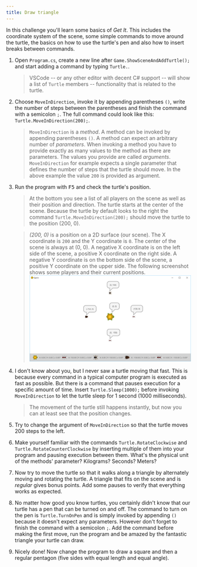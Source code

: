 ```yaml
---
title: Draw triangle
---
```


In this challenge you'll learn some basics of *Get It*. This includes the coordinate system of the scene, some simple commands to move around the turtle, the basics on how to use the turtle's pen and also how to insert breaks between commands.

1. Open `Program.cs`, create a new line after `Game.ShowSceneAndAddTurtle();` and start adding a command by typing `Turtle.`.
    > VSCode -- or any other editor with decent C# support -- will show a list of `Turtle` members -- functionality that is related to the turtle.
1. Choose `MoveInDirection`, invoke it by appending parentheses `()`, write the number of steps between the parentheses and finish the command with a semicolon `;`. The full command could look like this: `Turtle.MoveInDirection(200);`.
    > `MoveInDirection` is a *method*. A method can be invoked by appending parentheses `()`. A method can expect an arbitrary number of *parameters*. When invoking a method you have to provide exactly as many values to the method as there are parameters. The values you provide are called *arguments*. `MoveInDirection` for example expects a single parameter that defines the number of steps that the turtle should move. In the above example the value `200` is provided as argument.
1. Run the program with <kbd>F5</kbd> and check the turtle's position.
    > At the bottom you see a list of all players on the scene as well as their position and direction. The turtle starts at the center of the scene. Because the turtle by default looks to the right the command `Turtle.MoveInDirection(200);` should move the turtle to the position (200, 0).

    > *(200, 0)* is a position on a 2D surface (our scene). The X coordinate is `200` and the Y coordinate is `0`. The center of the scene is always at (0, 0). A negative X coordinate is on the left side of the scene, a positive X coordinate on the right side. A negative Y coordinate is on the bottom side of the scene, a positive Y coordinate on the upper side. The following screenshot shows some players and their current positions. ![Coordinate system](coordinate-system.png)
1. I don't know about you, but I never saw a turtle moving that fast. This is because every command in a typical computer program is executed as fast as possible. But there is a command that pauses execution for a specific amount of time. Insert `Turtle.Sleep(1000);` before invoking `MoveInDirection` to let the turtle sleep for 1 second (1000 milliseconds).
    > The movement of the turtle still happens instantly, but now you can at least see that the position changes.
1. Try to change the argument of `MoveInDirection` so that the turtle moves 200 steps to the left.
1. Make yourself familiar with the commands `Turtle.RotateClockwise` and `Turtle.RotateCounterClockwise` by inserting multiple of them into your program and pausing execution between them. What's the physical unit of the methods' parameter? Kilograms? Seconds? Meters?
1. Now try to move the turtle so that it walks along a triangle by alternately moving and rotating the turtle. A triangle that fits on the scene and is *regular* gives bonus points. Add some pauses to verify that everything works as expected.
1. No matter how good you know turtles, you certainly didn't know that our turtle has a pen that can be turned on and off. The command to turn on the pen is `Turtle.TurnOnPen` and is simply invoked by appending `()` because it doesn't expect any parameters. However don't forget to finish the command with a semicolon `;`. Add the command before making the first move, run the program and be amazed by the fantastic triangle your turtle can draw.
1. Nicely done! Now change the program to draw a square and then a regular pentagon (five sides with equal length and equal angle).
